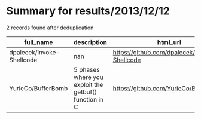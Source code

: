 
# Summary for results/2013/12/12
    
2 records found after deduplication

| full_name | description | html_url | matched_list | matched_count | pushed_at | size | stargazers_count | language | forks_count |
|---------------------------|-------------------------------------------------------|----------------------------------------------|----------------|-----------------|---------------------------|--------|--------------------|------------|---------------|
| dpalecek/Invoke-Shellcode | nan | https://github.com/dpalecek/Invoke-Shellcode | ['shellcode'] | 1 | 2013-12-12 15:29:17+00:00 | 56 | 0 | nan | 0 |
| YurieCo/BufferBomb | 5 phases where you exploit the getbuf() function in C | https://github.com/YurieCo/BufferBomb | ['exploit'] | 1 | 2013-12-12 04:17:15+00:00 | 336 | 0 | nan | 67 |
